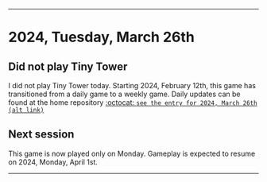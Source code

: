 
***

# 2024, Tuesday, March 26th

## Did not play Tiny Tower

<!-- TODO: For each weekly entry, make sure the date is correct. The day of the week should be modified in 4 places !-->

I did not play Tiny Tower today. Starting 2024, February 12th, this game has transitioned from a daily game to a weekly game. Daily updates can be found at the home repository [:octocat: `see the entry for 2024, March 26th`](https://github.com/seanpm2001/SeansLifeArchive_Images_TinyTower/tree/master/tiny%20tower/2024/03_March/26/) [`(alt link)`](/tiny%20tower/2024/03_March/26/)

## Next session

This game is now played only on Monday. Gameplay is expected to resume on 2024, Monday, April 1st.

***
